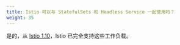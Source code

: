 ```yaml
---
title: Istio 可以与 StatefulSets 和 Headless Service 一起使用吗？
weight: 35
---
```


是的，从 [Istio 1.10](/zh/blog/2021/statefulsets-made-easier/)，Istio 已完全支持这些工作负载。
